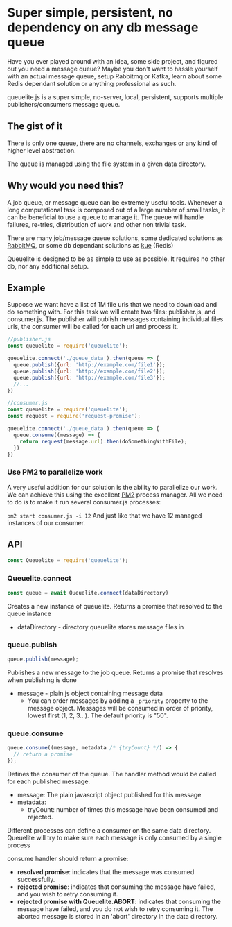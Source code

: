 # Super simple, persistent, no dependency on any db message queue

Have you ever played around with an idea, some side project, and figured out you need a message queue? Maybe you don't want to hassle yourself with an actual message queue, setup Rabbitmq or Kafka, learn about some Redis dependant solution or anything professional as such.

queuelite.js is a super simple, no-server, local, persistent, supports multiple publishers/consumers message queue.

## The gist of it
There is only one queue, there are no channels, exchanges or any kind of higher level abstraction. 

The queue is managed using the file system in a given data directory.

## Why would you need this?
A job queue, or message queue can be extremely useful tools. Whenever a long computational task is composed out of a large number
of small tasks, it can be beneficial to use a queue to manage it. The queue will handle failures, re-tries, distribution of work and other non trivial task.

There are many job/message queue solutions, some dedicated solutions as [RabbitMQ](https://www.rabbitmq.com/), or some db dependant solutions as [kue](https://github.com/Automattic/kue) (Redis)

Queuelite is designed to be as simple to use as possible. It requires no other db, nor any additional setup.

## Example
Suppose we want have a list of 1M file urls that we need to download and do something with. For this task we will create two files: publisher.js, and consumer.js. The publisher will publish messages containing individual files urls, the consumer will be called for each
url and process it.

```javascript
//publisher.js
const queuelite = require('queuelite');

queuelite.connect('./queue_data').then(queue => {
  queue.publish({url: 'http://example.com/file1'});
  queue.publish({url: 'http://example.com/file2'});
  queue.publish({url: 'http://example.com/file3'});
  //...
})
```

```javascript
//consumer.js
const queuelite = require('queuelite');
const request = require('request-promise');

queuelite.connect('./queue_data').then(queue => {
  queue.consume((message) => {
    return request(message.url).then(doSomethingWithFile);
  })
})
```

### Use PM2 to parallelize work
A very useful addition for our solution is the ability to parallelize our work. We can achieve this using the excellent [PM2](https://github.com/Unitech/pm2) process manager. All we need to do is to make it run several consumer.js processes:

``` pm2 start consumer.js -i 12 ```
And just like that we have 12 managed instances of our consumer.

## API
```js
const Queuelite = require('queuelite');
```

### Queuelite.connect
```js
const queue = await Queuelite.connect(dataDirectory)
```
Creates a new instance of queuelite. Returns a promise that resolved to the queue instance
- dataDirectory - directory queuelite stores message files in


### queue.publish
```js
queue.publish(message);
```
Publishes a new message to the job queue. Returns a promise that resolves when publishing is done
- message - plain js object containing message data
  - You can order messages by adding a `_priority` property to the message object. Messages will be consumed in order of priority, lowest first (1, 2, 3...). The default priority is "50".

### queue.consume
```js
queue.consume((message, metadata /* {tryCount} */) => { 
  // return a promise
});
```
Defines the consumer of the queue. The handler method would be called for each published message.

- message: The plain javascript object published for this message
- metadata:
  - tryCount: number of times this message have been consumed and rejected.

Different processes can define a consumer on the same data directory. Queuelite will try to make sure each message is only consumed by a single process 

consume handler should return a promise:
  - **resolved promise**: indicates that the message was consumed successfully.
  - **rejected promise**: indicates that consuming the message have failed, and you wish to retry consuming it.
  - **rejected promise with Queuelite.ABORT**: indicates that consuming the message have failed, and you do not wish to retry consuming it. The aborted message is stored in an 'abort' directory in the data directory.
